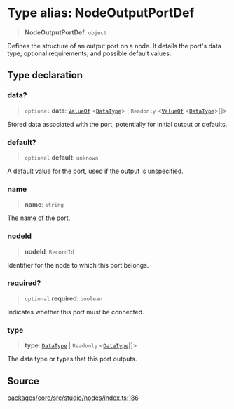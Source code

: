 # Type alias: NodeOutputPortDef

> **NodeOutputPortDef**: `object`

Defines the structure of an output port on a node. It details the port's data type,
optional requirements, and possible default values.

## Type declaration

### data?

> `optional` **data**: [`ValueOf`](../../data/type-aliases/ValueOf.md) \<[`DataType`](../../data/type-aliases/DataType.md)\> \| `Readonly` \<[`ValueOf`](../../data/type-aliases/ValueOf.md) \<[`DataType`](../../data/type-aliases/DataType.md)\>[]\>

Stored data associated with the port, potentially for initial output or defaults.

### default?

> `optional` **default**: `unknown`

A default value for the port, used if the output is unspecified.

### name

> **name**: `string`

The name of the port.

### nodeId

> **nodeId**: `RecordId`

Identifier for the node to which this port belongs.

### required?

> `optional` **required**: `boolean`

Indicates whether this port must be connected.

### type

> **type**: [`DataType`](../../data/type-aliases/DataType.md) \| `Readonly` \<[`DataType`](../../data/type-aliases/DataType.md)[]\>

The data type or types that this port outputs.

## Source

[packages/core/src/studio/nodes/index.ts:186](https://github.com/VictorS67/encre/blob/c09849eb59af073bf23be826a912f2ba4f635f93/packages/core/src/studio/nodes/index.ts#L186)
